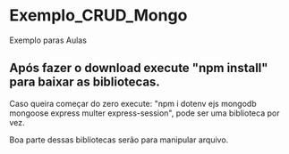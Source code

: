 # Exemplo_CRUD_Mongo
Exemplo paras Aulas
## Após fazer o download execute "npm install" para baixar as bibliotecas.
Caso queira começar do zero execute: "npm i dotenv ejs mongodb mongoose express multer express-session", pode ser uma biblioteca por vez.

Boa parte dessas bibliotecas serão para manipular arquivo.
